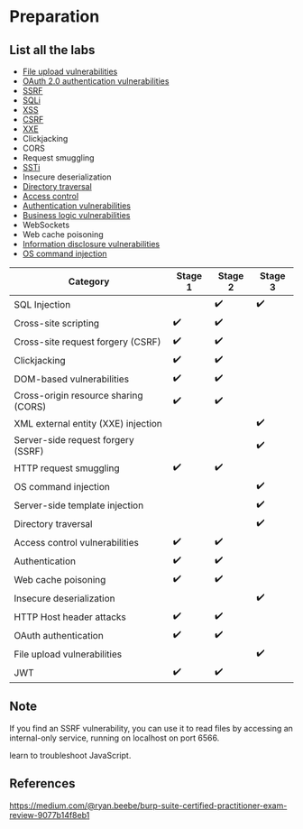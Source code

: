 # Preparation

## List all the labs

- [File upload vulnerabilities](./../File%20upload%20vulnerabilities/)
- [OAuth 2.0 authentication vulnerabilities](./../OAuth%202.0%20authentication%20vulnerabilities/)
- [SSRF](./../Server-side%20request%20forgery%20(SSRF)/)
- [SQLi](./../SQL%20injection/)
- [XSS](./../Cross-site%20scripting/)
- [CSRF](./../Cross-site%20request%20forgery%20(CSRF)/)
- [XXE](./../XXE%20injection/)
- Clickjacking
- CORS
- Request smuggling
- [SSTi](./../Server-side%20template%20injection/)
- Insecure deserialization
- [Directory traversal](./../Directory%20traversal/)
- [Access control](./../Access%20control/)
- [Authentication vulnerabilities](./../Authentication%20Vulnerabilities/)
- [Business logic vulnerabilities](./../Business%20logic%20vulnerabilities/)
- WebSockets
- Web cache poisoning
- [Information disclosure vulnerabilities](./../Information%20disclosure%20vulnerabilities/)
- [OS command injection](./../OS%20command%20injection/)

| Category | Stage 1 | Stage 2 | Stage 3 |
| --- | --- | --- | --- |
| SQL Injection |     | ✔️  | ✔️  |
| Cross-site scripting | ✔️  | ✔️  |     |
| Cross-site request forgery (CSRF) | ✔️  | ✔️  |     |
| Clickjacking | ✔️  | ✔️  |     |
| DOM-based vulnerabilities | ✔️  | ✔️  |     |
| Cross-origin resource sharing (CORS) | ✔️  | ✔️  |     |
| XML external entity (XXE) injection |     |     | ✔️  |
| Server-side request forgery (SSRF) |     |     | ✔️  |
| HTTP request smuggling | ✔️  | ✔️  |     |
| OS command injection |     |     | ✔️  |
| Server-side template injection |     |     | ✔️  |
| Directory traversal |     |     | ✔️  |
| Access control vulnerabilities | ✔️  | ✔️  |     |
| Authentication | ✔️  | ✔️  |     |
| Web cache poisoning | ✔️  | ✔️  |     |
| Insecure deserialization |     |     | ✔️  |
| HTTP Host header attacks | ✔️  | ✔️  |     |
| OAuth authentication | ✔️  | ✔️  |     |
| File upload vulnerabilities |     |     | ✔️  |
| JWT | ✔️  | ✔️  |

## Note

If you find an SSRF vulnerability, you can use it to read files by accessing an internal-only service, running on localhost on port 6566.

 learn to troubleshoot JavaScript.

## References

<https://medium.com/@ryan.beebe/burp-suite-certified-practitioner-exam-review-9077b14f8eb1>
